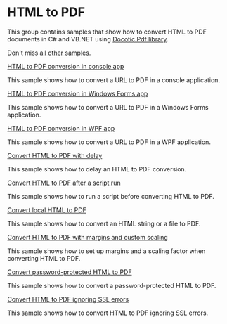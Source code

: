 # HTML to PDF 
This group contains samples that show how to convert HTML to PDF documents in C# and VB.NET using [Docotic.Pdf library](https://bitmiracle.com/pdf-library).

Don't miss [all other samples](/Samples).

[HTML to PDF conversion in console app](/Samples/HtmlToPdf/HtmlToPdfConsole)

This sample shows how to convert a URL to PDF in a console application.

[HTML to PDF conversion in Windows Forms app](/Samples/HtmlToPdf/HtmlToPdfWindowsForms)

This sample shows how to convert a URL to PDF in a Windows Forms application.

[HTML to PDF conversion in WPF app](/Samples/HtmlToPdf/HtmlToPdfWpf)

This sample shows how to convert a URL to PDF in a WPF application.

[Convert HTML to PDF with delay](/Samples/HtmlToPdf/ConvertWithDelay)

This sample shows how to delay an HTML to PDF conversion.

[Convert HTML to PDF after a script run](/Samples/HtmlToPdf/ConvertAfterScriptRun)

This sample shows how to run a script before converting HTML to PDF.

[Convert local HTML to PDF](/Samples/HtmlToPdf/ConvertLocalHtml)

This sample shows how to convert an HTML string or a file to PDF.

[Convert HTML to PDF with margins and custom scaling](/Samples/HtmlToPdf/ConvertWithMarginsAndScale)

This sample shows how to set up margins and a scaling factor when converting HTML to PDF.

[Convert password-protected HTML to PDF](/Samples/HtmlToPdf/ConvertPasswordProtected)

This sample shows how to convert a password-protected HTML to PDF.

[Convert HTML to PDF ignoring SSL errors](/Samples/HtmlToPdf/ConvertIgnoringSslErrors)

This sample shows how to convert HTML to PDF ignoring SSL errors.